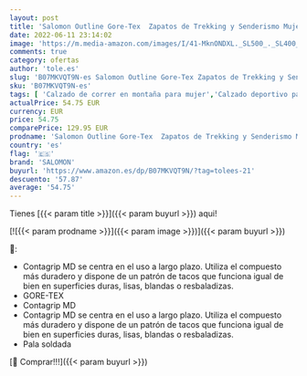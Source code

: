 ```yaml
---
layout: post
title: 'Salomon Outline Gore-Tex  Zapatos de Trekking y Senderismo Mujer  Shadow-Urban Chic-Coral Almond  44 EU'
date: 2022-06-11 23:14:02
image: 'https://m.media-amazon.com/images/I/41-MknONDXL._SL500_._SL400_.jpg'
comments: true
category: ofertas
author: 'tole.es'
slug: 'B07MKVQT9N-es Salomon Outline Gore-Tex Zapatos de Trekking y Senderismo...'
sku: 'B07MKVQT9N-es'
tags: [ 'Calzado de correr en montaña para mujer','Calzado deportivo para mujer','Calzados de running para mujer','Zapatillas y calzado deportivo para mujer','Zapatos','Zapatos para mujer','Zapatos y complementos','salomon','zapatos','🇪🇸', ]
actualPrice: 54.75 EUR
currency: EUR
price: 54.75
comparePrice: 129.95 EUR
prodname: 'Salomon Outline Gore-Tex  Zapatos de Trekking y Senderismo Mujer  Shadow-Urban Chic-Coral Almond  44 EU'
country: 'es'
flag: '🇪🇸'
brand: 'SALOMON'
buyurl: 'https://www.amazon.es/dp/B07MKVQT9N/?tag=tolees-21'
descuento: '57.87'
average: '54.75'
---
```


Tienes [{{< param title >}}]({{< param buyurl >}}) aqui!

[![{{< param prodname >}}]({{< param image >}})]({{< param buyurl >}})

🔎:

- Contagrip MD se centra en el uso a largo plazo. Utiliza el compuesto más duradero y dispone de un patrón de tacos que funciona igual de bien en superficies duras, lisas, blandas o resbaladizas.
- GORE-TEX
- Contagrip MD
- Contagrip MD se centra en el uso a largo plazo. Utiliza el compuesto más duradero y dispone de un patrón de tacos que funciona igual de bien en superficies duras, lisas, blandas o resbaladizas.
- Pala soldada

[🛒 Comprar!!!]({{< param buyurl >}})
